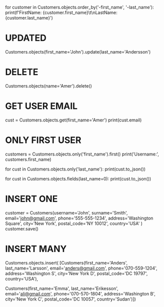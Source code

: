 
for customer in Customers.objects.order_by('-first_name', '-last_name'):
       print(f'FirstName: {customer.first_name}\t\nLastName: {customer.last_name}')
# UPDATED
Customers.objects(first_name='John').update(last_name='Andersson')
    
# DELETE
Customers.objects(name='Amer').delete()

# GET USER EMAIL
cust = Customers.objects.get(first_name='Amer')
     print(cust.email)

# ONLY FIRST USER
customers = Customers.objects.only('first_name').first()
 print('Username:', customers.first_name)

for cust in Customers.objects.only('last_name'):
        print(cust.to_json())
        
for cust in Customers.objects.fields(last_name=0):
        print(cust.to_json())


# INSERT ONE 
customer = Customers(username='John',
                     surname='Smith',
                     email='john@gmail.com',
                     phone='555-555-1234',
                     address='Washington Square',
                     city='New York',
                     postal_code='NY 10012',
                     country='USA'
                     )
customer.save()


# INSERT MANY
Customers.objects.insert(
[Customers(first_name='Anders', last_name='Larsson',
            email='anders@gmail.com',
            phone='070-559-1204',
            address='Washington S',
            city='New York D',
            postal_code='DC 19797',
            country='USA'),
 
Customers(first_name='Emma', last_name='Erikesson',
            email='ali@gmail.com',
            phone='070-570-1804',
            address='Washington B',
            city='New York C',
            postal_code='DC 10057',
            country='Sudan')])



